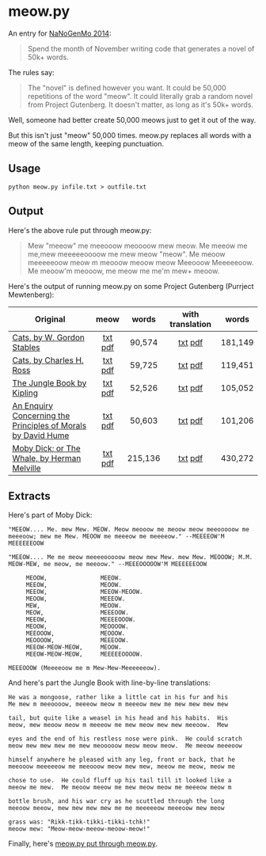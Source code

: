 meow.py
=======

An entry for [NaNoGenMo 2014](https://github.com/dariusk/NaNoGenMo-2014/):

> Spend the month of November writing code that generates a novel of 50k+ words.

The rules say:

> The "novel" is defined however you want. It could be 50,000 repetitions of the word "meow". It could literally grab a random novel from Project Gutenberg. It doesn't matter, as long as it's 50k+ words.

Well, someone had better create 50,000 meows just to get it out of the way.

But this isn't just "meow" 50,000 times. meow.py replaces all words with a meow of the same length, keeping punctuation.

Usage
-----

    python meow.py infile.txt > outfile.txt

Output
------

Here's the above rule put through meow.py:

> Mew "meeow" me meeooow meoooow mew meow. Me meeow me me,mew meeeeeoooow me mew meow "meow". Me meoow meeeeeoow meow m meooow meoow meow Meeooow Meeeeeoow. Me meoow'm meooow, me meow me me'm mew+ meoow.

Here's the output of running meow.py on some Project Gutenberg (Purrject Mewtenberg):

| Original                                                                     |                        meow                        |  words |                     with translation                    |  words |
|------------------------------------------------------------------------------|:--------------------------------------------------:|:------:|:-------------------------------------------------------:|:------:|
| [Cats, by W. Gordon Stables](43429-0.txt?raw=true)                                   |  [txt](meow-43429-0.txt?raw=true) [pdf](meow-43429-0.pdf?raw=true) |  90,574 | [txt](meow-x2-43429-0.txt?raw=true) [pdf](meow-x2-43429-0.pdf?raw=true) | 181,149 |
| [Cats, by Charles H. Ross](43790-0.txt?raw=true)                                     |  [txt](meow-43790-0.txt?raw=true) [pdf](meow-43790-0.pdf?raw=true) |  59,725 | [txt](meow-x2-43790-0.txt?raw=true) [pdf](meow-x2-43790-0.pdf?raw=true) | 119,451 |
| [The Jungle Book by Kipling](jnglb10.txt?raw=true)                                   |  [txt](meow-jnglb10.txt?raw=true) [pdf](meow-jnglb10.pdf?raw=true) |  52,526 | [txt](meow-x2-jnglb10.txt?raw=true) [pdf](meow-x2-jnglb10.pdf?raw=true) | 105,052 |
| [An Enquiry Concerning the Principles of Morals by David Hume](nqpmr10.txt?raw=true) | [txt](meow-nqpmr10.txt?raw=true) [pdf]( meow-nqpmr10.pdf?raw=true) |  50,603 | [txt](meow-x2-nqpmr10.txt?raw=true) [pdf](meow-x2-nqpmr10.pdf?raw=true) | 101,206 |
| [Moby Dick; or The Whale, by Herman Melville](pg2701.txt?raw=true)                   |  [txt](meow-pg2701.txt?raw=true) [pdf]( meow-pg2701.pdf?raw=true)  | 215,136 |  [txt](meow-x2-pg2701.txt?raw=true) [pdf](meow-x2-pg2701.pdf?raw=true)  | 430,272 |

Extracts
--------

Here's part of Moby Dick:

```
"MEEOW.... Me. mew Mew. MEOW. Meow meooow me meoow meow meeooooow me
meeeoow; mew me Mew. MEOOW me meeeow me meeeeow." --MEEEEOW'M MEEEEEEOOW

"MEEOW.... Me me meow meeeeooooow meow mew Mew. mew Mew. MEOOOW; M.M.
MEOW-MEW, me meow, me meeoow." --MEEEOOOOOW'M MEEEEEEOOW

     MEOOW,               MEEOW.
     MEEOW,               MEOOW.
     MEEOW,               MEEOW-MEOOW.
     MEOOW,               MEEEOW.
     MEW,                 MEOOW.
     MEOW,                MEEEOOW.
     MEEOW,               MEEEEOOOW.
     MEOOW,               MEOOOOW.
     MEEOOOW,             MEOOOW.
     MEOOOOW,             MEEEOOW.
     MEEOW-MEOW-MEOW,     MEOOW.
     MEEOW-MEOW-MEOW,     MEEEEEOOOOW.

MEEEOOOW (Meeeeoow me m Mew-Mew-Meeeeeeow).
```

And here's part the Jungle Book with line-by-line translations:

```
He was a mongoose, rather like a little cat in his fur and his
Me mew m meeoooow, meeeow meow m meeeow mew me mew mew mew mew

tail, but quite like a weasel in his head and his habits.  His
meow, mew meoow meow m meeeow me mew meow mew mew meeoow.  Mew

eyes and the end of his restless nose were pink.  He could scratch
meow mew mew mew me mew meooooow meow meow meow.  Me meeow meeeoow

himself anywhere he pleased with any leg, front or back, that he
meeooow meeeeeow me meeooow meow mew mew, meeow me meow, meow me

chose to use.  He could fluff up his tail till it looked like a
meeow me mew.  Me meoow meeow me mew meow meow me meeeow meow m

bottle brush, and his war cry as he scuttled through the long
meeoow meeow, mew mew mew mew me me meeeeeow meeeoow mew meow

grass was: "Rikk-tikk-tikki-tikki-tchk!"
meoow mew: "Meow-meow-meeow-meoow-meow!"
```

Finally, here's [meow.py put through meow.py](meow.me).
